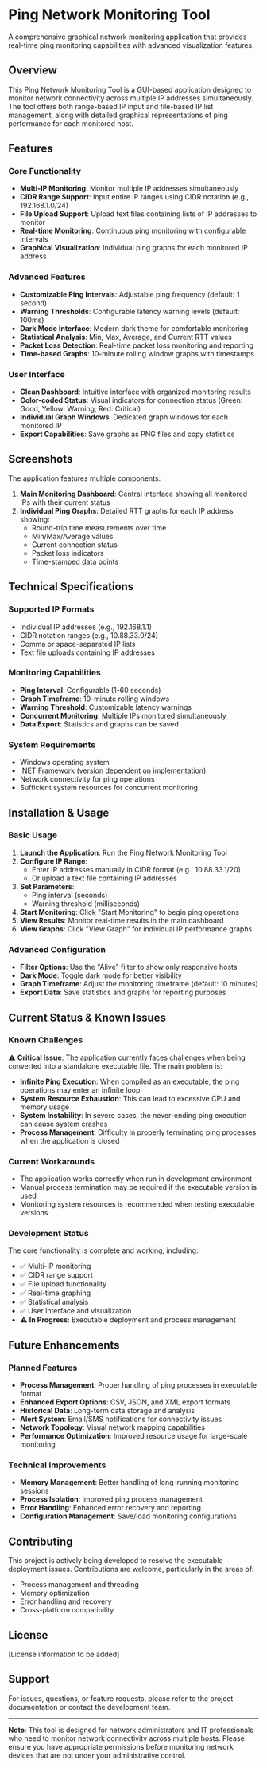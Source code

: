 # Ping Network Monitoring Tool

A comprehensive graphical network monitoring application that provides real-time ping monitoring capabilities with advanced visualization features.

## Overview

This Ping Network Monitoring Tool is a GUI-based application designed to monitor network connectivity across multiple IP addresses simultaneously. The tool offers both range-based IP input and file-based IP list management, along with detailed graphical representations of ping performance for each monitored host.

## Features

### Core Functionality
- **Multi-IP Monitoring**: Monitor multiple IP addresses simultaneously
- **CIDR Range Support**: Input entire IP ranges using CIDR notation (e.g., 192.168.1.0/24)
- **File Upload Support**: Upload text files containing lists of IP addresses to monitor
- **Real-time Monitoring**: Continuous ping monitoring with configurable intervals
- **Graphical Visualization**: Individual ping graphs for each monitored IP address

### Advanced Features
- **Customizable Ping Intervals**: Adjustable ping frequency (default: 1 second)
- **Warning Thresholds**: Configurable latency warning levels (default: 100ms)
- **Dark Mode Interface**: Modern dark theme for comfortable monitoring
- **Statistical Analysis**: Min, Max, Average, and Current RTT values
- **Packet Loss Detection**: Real-time packet loss monitoring and reporting
- **Time-based Graphs**: 10-minute rolling window graphs with timestamps

### User Interface
- **Clean Dashboard**: Intuitive interface with organized monitoring results
- **Color-coded Status**: Visual indicators for connection status (Green: Good, Yellow: Warning, Red: Critical)
- **Individual Graph Windows**: Dedicated graph windows for each monitored IP
- **Export Capabilities**: Save graphs as PNG files and copy statistics

## Screenshots

The application features multiple components:

1. **Main Monitoring Dashboard**: Central interface showing all monitored IPs with their current status
2. **Individual Ping Graphs**: Detailed RTT graphs for each IP address showing:
   - Round-trip time measurements over time
   - Min/Max/Average values
   - Current connection status
   - Packet loss indicators
   - Time-stamped data points

## Technical Specifications

### Supported IP Formats
- Individual IP addresses (e.g., 192.168.1.1)
- CIDR notation ranges (e.g., 10.88.33.0/24)
- Comma or space-separated IP lists
- Text file uploads containing IP addresses

### Monitoring Capabilities
- **Ping Interval**: Configurable (1-60 seconds)
- **Graph Timeframe**: 10-minute rolling windows
- **Warning Threshold**: Customizable latency warnings
- **Concurrent Monitoring**: Multiple IPs monitored simultaneously
- **Data Export**: Statistics and graphs can be saved

### System Requirements
- Windows operating system
- .NET Framework (version dependent on implementation)
- Network connectivity for ping operations
- Sufficient system resources for concurrent monitoring

## Installation & Usage

### Basic Usage
1. **Launch the Application**: Run the Ping Network Monitoring Tool
2. **Configure IP Range**: 
   - Enter IP addresses manually in CIDR format (e.g., 10.88.33.1/20)
   - Or upload a text file containing IP addresses
3. **Set Parameters**:
   - Ping interval (seconds)
   - Warning threshold (milliseconds)
4. **Start Monitoring**: Click "Start Monitoring" to begin ping operations
5. **View Results**: Monitor real-time results in the main dashboard
6. **View Graphs**: Click "View Graph" for individual IP performance graphs

### Advanced Configuration
- **Filter Options**: Use the "Alive" filter to show only responsive hosts
- **Dark Mode**: Toggle dark mode for better visibility
- **Graph Timeframe**: Adjust the monitoring timeframe (default: 10 minutes)
- **Export Data**: Save statistics and graphs for reporting purposes

## Current Status & Known Issues

### Known Challenges
⚠️ **Critical Issue**: The application currently faces challenges when being converted into a standalone executable file. The main problem is:

- **Infinite Ping Execution**: When compiled as an executable, the ping operations may enter an infinite loop
- **System Resource Exhaustion**: This can lead to excessive CPU and memory usage
- **System Instability**: In severe cases, the never-ending ping execution can cause system crashes
- **Process Management**: Difficulty in properly terminating ping processes when the application is closed

### Current Workarounds
- The application works correctly when run in development environment
- Manual process termination may be required if the executable version is used
- Monitoring system resources is recommended when testing executable versions

### Development Status
The core functionality is complete and working, including:
- ✅ Multi-IP monitoring
- ✅ CIDR range support
- ✅ File upload functionality
- ✅ Real-time graphing
- ✅ Statistical analysis
- ✅ User interface and visualization
- ⚠️ **In Progress**: Executable deployment and process management

## Future Enhancements

### Planned Features
- **Process Management**: Proper handling of ping processes in executable format
- **Enhanced Export Options**: CSV, JSON, and XML export formats
- **Historical Data**: Long-term data storage and analysis
- **Alert System**: Email/SMS notifications for connectivity issues
- **Network Topology**: Visual network mapping capabilities
- **Performance Optimization**: Improved resource usage for large-scale monitoring

### Technical Improvements
- **Memory Management**: Better handling of long-running monitoring sessions
- **Process Isolation**: Improved ping process management
- **Error Handling**: Enhanced error recovery and reporting
- **Configuration Management**: Save/load monitoring configurations

## Contributing

This project is actively being developed to resolve the executable deployment issues. Contributions are welcome, particularly in the areas of:
- Process management and threading
- Memory optimization
- Error handling and recovery
- Cross-platform compatibility

## License

[License information to be added]

## Support

For issues, questions, or feature requests, please refer to the project documentation or contact the development team.

---

**Note**: This tool is designed for network administrators and IT professionals who need to monitor network connectivity across multiple hosts. Please ensure you have appropriate permissions before monitoring network devices that are not under your administrative control.
